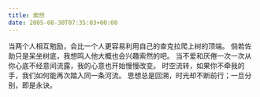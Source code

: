 ```yaml
---
title: 索然
date: 2005-08-30T07:35:03+00:00
---
```

当两个人相互勉励，会比一个人更容易利用自己的查克拉爬上树的顶端。
倘若佐助只是呆坐树底，我想鸣人他大概也会兴趣索然的吧。
当不爱和厌倦一次一次从你心底不经意间流露，我的心意也开始慢慢改变。
时空流转，如果你不牵我的手，我们如何能再次踏入同一条河流。
思想总是回溯，时光却不断前行；一旦分别，即是永诀。
